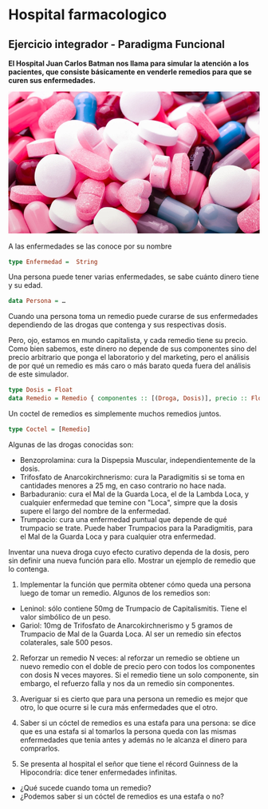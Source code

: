 # Hospital farmacologico

## Ejercicio integrador - Paradigma Funcional

**El Hospital Juan Carlos Batman nos llama para simular la atención a los pacientes, que consiste básicamente en venderle remedios para que se curen sus enfermedades.**

![](remedios.jpg)

A las enfermedades se las conoce por su nombre
~~~Haskell
type Enfermedad =  String
~~~

Una persona puede tener varias enfermedades, se sabe cuánto dinero tiene y su edad.
~~~Haskell
data Persona = … 
~~~

Cuando una persona toma un remedio puede curarse de sus enfermedades dependiendo de las drogas que contenga y sus respectivas dosis. 

Pero, ojo, estamos en mundo capitalista, y cada remedio tiene su precio. Como bien sabemos, este dinero no depende de sus componentes sino del precio arbitrario que ponga el laboratorio y del marketing, pero el análisis de por qué un remedio es más caro o más barato queda fuera del análisis de este simulador.

~~~Haskell
type Dosis = Float
data Remedio = Remedio { componentes :: [(Droga, Dosis)], precio :: Float } ...
~~~

Un coctel de remedios es simplemente muchos remedios juntos.
~~~Haskell
type Coctel = [Remedio]
~~~

Algunas de las drogas conocidas son:
* Benzoprolamina: cura la Dispepsia Muscular, independientemente de la dosis.
* Trifosfato de Anarcokirchnerismo: cura la Paradigmitis si se toma en cantidades menores a 25 mg, en caso contrario no hace nada.
* Barbaduranio: cura el Mal de la Guarda Loca, el de la Lambda Loca, y cualquier enfermedad que temine con "Loca", simpre que la dosis supere el largo del nombre de la enfermedad.
* Trumpacio: cura una enfermedad puntual que depende de qué trumpacio se trate. Puede haber Trumpacios para la Paradigmitis, para el Mal de la Guarda Loca y para cualquier otra enfermedad. 

Inventar una nueva droga cuyo efecto curativo dependa de la dosis, pero sin definir una nueva función para ello. Mostrar un ejemplo de remedio que lo contenga.

1. Implementar la función que permita obtener cómo queda una persona luego de tomar un remedio. Algunos de los remedios son:
* Leninol: sólo contiene 50mg de Trumpacio de Capitalismitis. Tiene el valor simbólico de un peso.
* Gariol: 10mg de Trifosfato de Anarcokirchnerismo y 5 gramos de Trumpacio de Mal de la Guarda Loca. Al ser un remedio sin efectos colaterales, sale 500 pesos.

2. Reforzar un remedio N veces: al reforzar un remedio se obtiene un nuevo remedio con el doble de precio pero con todos los componentes con dosis N veces mayores. Si el remedio tiene un solo componente, sin embargo, el refuerzo falla y nos da un remedio sin componentes.

3. Averiguar si es cierto que para una persona un remedio es mejor que otro, lo que ocurre si le cura más enfermedades que el otro. 

4. Saber si un cóctel de remedios es una estafa para una persona: se dice que es una estafa si al tomarlos la persona queda con las mismas enfermedades que tenia antes y además no le alcanza el dinero para comprarlos.

5. Se presenta al hospital el señor que tiene el récord Guinness de la Hipocondría: dice tener enfermedades infinitas. 
* ¿Qué sucede cuando toma un remedio? 
* ¿Podemos saber si un cóctel de remedios es una estafa o no?
